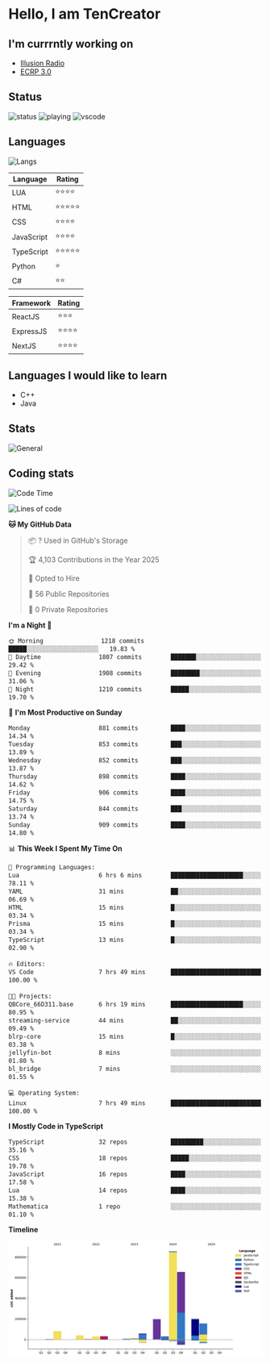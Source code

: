 # Hello, I am TenCreator

## I'm currrntly working on
- [Illusion Radio](https://illusionradio.co.uk/)
- [ECRP 3.0](http://github.com/Emerald-Coast-Roleplay/)

## Status
![status](https://api.statusbadges.me/badge/status/518334475038359555?simple=true&style=for-the-badge)
![playing](https://api.statusbadges.me/badge/playing/518334475038359555?style=for-the-badge)
![vscode](https://api.statusbadges.me/badge/vscode/518334475038359555?style=for-the-badge)

## Languages
![Langs](https://github-readme-stats.vercel.app/api/top-langs/?username=tencreator&layout=compact&theme=radical)


|Language|Rating|
|--------|------|
|LUA|⭐️⭐️⭐️⭐️|
|HTML|⭐️⭐️⭐️⭐️⭐️|
|CSS|⭐️⭐️⭐️⭐️|
|JavaScript|⭐️⭐️⭐️⭐️|
|TypeScript|⭐️⭐️⭐️⭐️⭐️|
|Python|⭐️|
|C#|⭐️⭐️ |

|Framework|Rating|
|--------|------|
|ReactJS|⭐️⭐️⭐|
|ExpressJS|⭐️⭐️⭐️⭐️|
|NextJS|⭐️⭐️⭐⭐️|

## Languages I would like to learn
- C++
- Java

## Stats
![General](https://github-readme-stats.vercel.app/api?username=tencreator&show_icons=true&theme=radical)

## Coding stats

<!--START_SECTION:waka-->
![Code Time](http://img.shields.io/badge/Code%20Time-637%20hrs%2016%20mins-blue)

![Lines of code](https://img.shields.io/badge/From%20Hello%20World%20I%27ve%20Written-2.4%20million%20lines%20of%20code-blue)

**🐱 My GitHub Data** 

> 📦 ? Used in GitHub's Storage 
 > 
> 🏆 4,103 Contributions in the Year 2025
 > 
> 💼 Opted to Hire
 > 
> 📜 56 Public Repositories 
 > 
> 🔑 0 Private Repositories 
 > 
**I'm a Night 🦉** 

```text
🌞 Morning                1218 commits        █████░░░░░░░░░░░░░░░░░░░░   19.83 % 
🌆 Daytime                1807 commits        ███████░░░░░░░░░░░░░░░░░░   29.42 % 
🌃 Evening                1908 commits        ████████░░░░░░░░░░░░░░░░░   31.06 % 
🌙 Night                  1210 commits        █████░░░░░░░░░░░░░░░░░░░░   19.70 % 
```
📅 **I'm Most Productive on Sunday** 

```text
Monday                   881 commits         ████░░░░░░░░░░░░░░░░░░░░░   14.34 % 
Tuesday                  853 commits         ███░░░░░░░░░░░░░░░░░░░░░░   13.89 % 
Wednesday                852 commits         ███░░░░░░░░░░░░░░░░░░░░░░   13.87 % 
Thursday                 898 commits         ████░░░░░░░░░░░░░░░░░░░░░   14.62 % 
Friday                   906 commits         ████░░░░░░░░░░░░░░░░░░░░░   14.75 % 
Saturday                 844 commits         ███░░░░░░░░░░░░░░░░░░░░░░   13.74 % 
Sunday                   909 commits         ████░░░░░░░░░░░░░░░░░░░░░   14.80 % 
```


📊 **This Week I Spent My Time On** 

```text
💬 Programming Languages: 
Lua                      6 hrs 6 mins        ████████████████████░░░░░   78.11 % 
YAML                     31 mins             ██░░░░░░░░░░░░░░░░░░░░░░░   06.69 % 
HTML                     15 mins             █░░░░░░░░░░░░░░░░░░░░░░░░   03.34 % 
Prisma                   15 mins             █░░░░░░░░░░░░░░░░░░░░░░░░   03.34 % 
TypeScript               13 mins             █░░░░░░░░░░░░░░░░░░░░░░░░   02.90 % 

🔥 Editors: 
VS Code                  7 hrs 49 mins       █████████████████████████   100.00 % 

🐱‍💻 Projects: 
QBCore_66D311.base       6 hrs 19 mins       ████████████████████░░░░░   80.95 % 
streaming-service        44 mins             ██░░░░░░░░░░░░░░░░░░░░░░░   09.49 % 
blrp-core                15 mins             █░░░░░░░░░░░░░░░░░░░░░░░░   03.38 % 
jellyfin-bot             8 mins              ░░░░░░░░░░░░░░░░░░░░░░░░░   01.80 % 
bl_bridge                7 mins              ░░░░░░░░░░░░░░░░░░░░░░░░░   01.55 % 

💻 Operating System: 
Linux                    7 hrs 49 mins       █████████████████████████   100.00 % 
```

**I Mostly Code in TypeScript** 

```text
TypeScript               32 repos            █████████░░░░░░░░░░░░░░░░   35.16 % 
CSS                      18 repos            █████░░░░░░░░░░░░░░░░░░░░   19.78 % 
JavaScript               16 repos            ████░░░░░░░░░░░░░░░░░░░░░   17.58 % 
Lua                      14 repos            ████░░░░░░░░░░░░░░░░░░░░░   15.38 % 
Mathematica              1 repo              ░░░░░░░░░░░░░░░░░░░░░░░░░   01.10 % 
```



**Timeline**

![Lines of Code chart](https://raw.githubusercontent.com/tencreator/tencreator/main/assets/bar_graph.png)


<!--END_SECTION:waka-->
